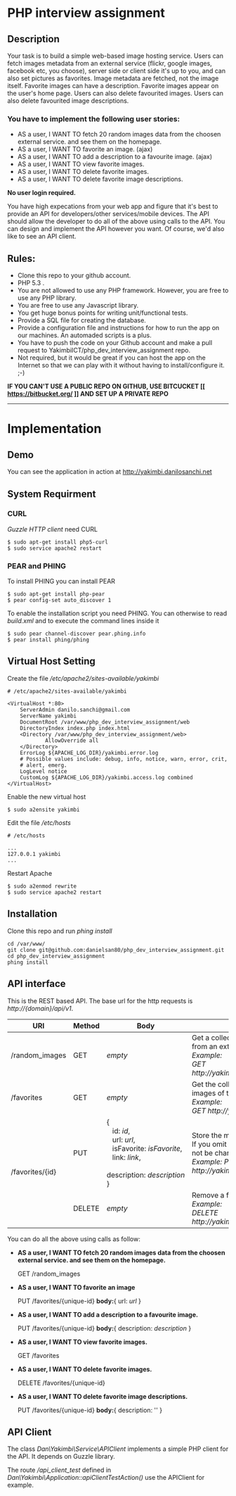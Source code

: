 # PHP interview assignment

## Description

Your task is to build a simple web-based image hosting service.
Users can fetch images metadata from an external service (flickr, google images, facebook etc, you choose),
server side or client side it's up to you, and can also set pictures as favorites.
Image metadata are fetched, not the image itself.
Favorite images can have a description.
Favorite images appear on the user's home page.
Users can also delete favourited images.
Users can also delete favourited image descriptions.

### You have to implement the following user stories:

* AS a user, I WANT TO fetch 20 random images data from the choosen external service.
  and see them on the homepage.
* AS a user, I WANT TO favorite an image. (ajax)
* AS a user, I WANT TO add a description to a favourite image. (ajax)
* AS a user, I WANT TO view favorite images.
* AS a user, I WANT TO delete favorite images.
* AS a user, I WANT TO delete favorite image descriptions.

**No user login required.**

You have high expecations from your web app and figure that it's best to provide an API for
developers/other services/mobile devices.
The API should allow the developer to do all of the above using calls to the API. You
can design and implement the API however you want. Of course, we'd also like to see an API client.


## Rules:

* Clone this repo to your github account.
* PHP 5.3 .
* You are not allowed to use any PHP framework. However, you are free to use any PHP library.
* You are free to use any Javascript library.
* You get huge bonus points for writing unit/functional tests.
* Provide a SQL file for creating the database.
* Provide a configuration file and instructions for how to run the app on our machines. An automaded scripts is a plus.
* You have to push the code on your Github account and make a pull request to YakimbiICT/php_dev_interview_assignment repo.
* Not required, but it would be great if you can host the app on the Internet so that we can play
  with it without having to install/configure it. ;-) 

**IF YOU CAN'T USE A PUBLIC REPO ON GITHUB, USE BITCUCKET [[ https://bitbucket.org/ ]] AND SET UP A PRIVATE REPO**

---

# Implementation

## Demo
You can see the application in action at http://yakimbi.danilosanchi.net

## System Requirment

### CURL
_Guzzle HTTP client_ need CURL
```shell
$ sudo apt-get install php5-curl
$ sudo service apache2 restart
```

### PEAR and PHING
To install PHING you can install PEAR
```shell
$ sudo apt-get install php-pear
$ pear config-set auto_discover 1
```

To enable the installation script you need PHING.
You can otherwise to read *build.xml* and to execute the command lines inside it

```shell
$ sudo pear channel-discover pear.phing.info
$ pear install phing/phing
```

## Virtual Host Setting
Create the file _/etc/apache2/sites-available/yakimbi_
```text
# /etc/apache2/sites-available/yakimbi

<VirtualHost *:80>
    ServerAdmin danilo.sanchi@gmail.com
    ServerName yakimbi
    DocumentRoot /var/www/php_dev_interview_assignment/web
    DirectoryIndex index.php index.html
    <Directory /var/www/php_dev_interview_assignment/web>
            AllowOverride all
    </Directory>
    ErrorLog ${APACHE_LOG_DIR}/yakimbi.error.log
    # Possible values include: debug, info, notice, warn, error, crit,
    # alert, emerg.
    LogLevel notice
    CustomLog ${APACHE_LOG_DIR}/yakimbi.access.log combined
</VirtualHost>
```
Enable the new virtual host
```shell
$ sudo a2ensite yakimbi
```
Edit the file _/etc/hosts_
```text
# /etc/hosts

...
127.0.0.1 yakimbi
...
```

Restart Apache
```shell
$ sudo a2enmod rewrite
$ sudo service apache2 restart
```

## Installation
Clone this repo and run _phing install_
```shell
cd /var/www/
git clone git@github.com:danielsan80/php_dev_interview_assignment.git
cd php_dev_interview_assignment
phing install
```

## API interface
This is the REST based API. The base url for the http requests is *http://{domain}/api/v1*.


<table>
    <thead>
        <tr>
            <th>URI</th>
            <th>Method</th>
            <th>Body</th>
            <th>Description</th>
         </tr>
    </thead>
    <tbody>
        <tr>
            <td>/random_images</td>
            <td>GET</td>
            <td><em>empty</em></td>
            <td>
                Get a collection of 20 random images<br/>
                from an external service (Flickr).<br/>
                <em>
                    Example:<br/>
                    GET http://yakimbi.danilosanchi.net/api/v1/random_images
                </em>
            </td>
         </tr>
        <tr>
            <td>/favorites</td>
            <td>GET</td>
            <td><em>empty</em></td>
            <td>
                Get the collection of all favorites<br/>
                images of the user.<br/>
                <em>
                    Example:<br/>
                    GET http://yakimbi.danilosanchi.net/api/v1/favorites
                </em>
            </td>
         </tr>
        <tr>
            <td rowspan="2" >/favorites/{id}</td>
            <td>PUT</td>
            <td>
                {<br/>
                   &nbsp;&nbsp; id:&nbsp;<em>id</em>,<br/>
                   &nbsp;&nbsp; url:&nbsp;<em>url</em>,<br/>
                   &nbsp;&nbsp; isFavorite:&nbsp;<em>isFavorite</em>,<br/>
                   &nbsp;&nbsp; link:&nbsp;<em>link</em>,<br/>
                   &nbsp;&nbsp; description:&nbsp;<em>description</em><br/>
                }
            </td>
            <td>
                Store the metadata of a favorite image.<br/>
                If you omit some data, these ones will<br/>
                not be changed.<br/>
                <em>
                    Example: PUT<br/>
                    http://yakimbi.danilosanchi.net/api/v1/favorites/1234
                </em>
            </td>
         </tr>
        <tr>
            <td>DELETE</td>
            <td>
                <em>empty</em>
            </td>
            <td>
                Remove a favorite image.<br/>
                <em>
                    Example:<br/>
                    DELETE http://yakimbi.danilosanchi.net/api/v1/favorites/1234
                </em>
            </td>
         </tr>
     </tbody>
</table>

You can do all the above using calls as follow:

* **AS a user, I WANT TO fetch 20 random images data from the choosen external service.
  and see them on the homepage.**

  GET /random_images
* **AS a user, I WANT TO favorite an image**

  PUT /favorites/{unique-id} **body:**{ url: *url* }
* **AS a user, I WANT TO add a description to a favourite image.**

  PUT /favorites/{unique-id} **body:**{ description: *description* }
* **AS a user, I WANT TO view favorite images.**

  GET /favorites
* **AS a user, I WANT TO delete favorite images.**

  DELETE /favorites/{unique-id}
* **AS a user, I WANT TO delete favorite image descriptions.**

  PUT /favorites/{unique-id} **body:**{ description: '' }

## API Client

The class *Dan\Yakimbi\Service\APIClient* implements a simple PHP client for the API.
It depends on Guzzle library.

The route */api_client_test* defined in *Dan\Yakimbi\Application::apiClientTestAction()*
use the APIClient for example.